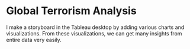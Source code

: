 # Global Terrorism Analysis
I make a storyboard in the Tableau desktop by adding various charts and visualizations. From these visualizations, we can get many insights from entire data very easily.
